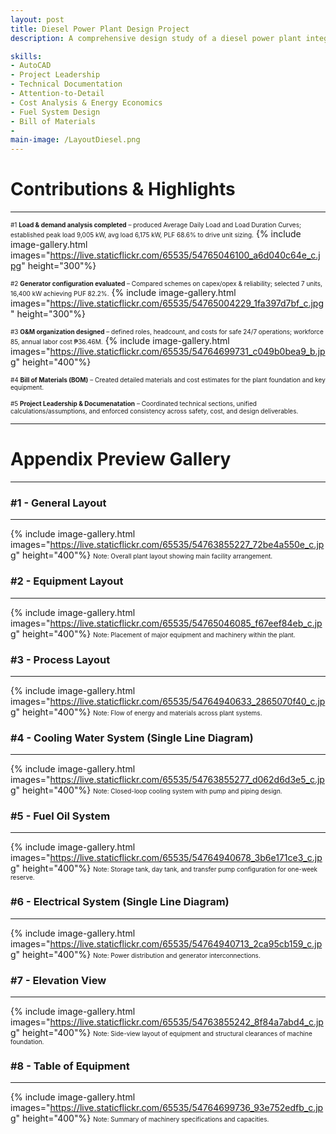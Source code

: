```yaml
---
layout: post
title: Diesel Power Plant Design Project
description: A comprehensive design study of a diesel power plant integrating renewable energy considerations. The project covered demand analysis, generator sizing, cooling systems, fuel storage, foundation design, maintenance planning, and cost evaluation. The work demonstrated both technical design and project management, ensuring the plant’s efficiency, safety, and economic feasibility.

skills: 
- AutoCAD 
- Project Leadership
- Technical Documentation
- Attention-to-Detail
- Cost Analysis & Energy Economics
- Fuel System Design
- Bill of Materials
- 
main-image: /LayoutDiesel.png
---
```

# Contributions & Highlights
---
<span style="font-size: 10px"> #1 **Load & demand analysis completed** – produced Average Daily Load and Load Duration Curves; established peak load 9,005 kW, avg load 6,175 kW, PLF 68.6% to drive unit sizing.</span> {% include image-gallery.html 
images="https://live.staticflickr.com/65535/54765046100_a6d040c64e_c.jpg" height="300"%}

<span style="font-size: 10px"> #2 **Generator configuration evaluated** – Compared schemes on capex/opex & reliability; selected 7 units, 16,400 kW achieving PUF 82.2%.</span> {% include image-gallery.html 
images="https://live.staticflickr.com/65535/54765004229_1fa397d7bf_c.jpg" height="300"%}

<span style="font-size: 10px"> #3 **O&M organization designed** – defined roles, headcount, and costs for safe 24/7 operations; workforce 85, annual labor cost ₱36.46M.</span> {% include image-gallery.html 
images="https://live.staticflickr.com/65535/54764699731_c049b0bea9_b.jpg" height="400"%}

<span style="font-size: 10px"> #4 **Bill of Materials (BOM)** – Created detailed materials and cost estimates for the plant foundation and key equipment.</span>

<span style="font-size: 10px"> #5 **Project Leadership & Documenatation** – Coordinated technical sections, unified calculations/assumptions, and enforced consistency across safety, cost, and design deliverables.</span>

---
# Appendix Preview Gallery
---
### #1 - General Layout
---
{% include image-gallery.html 
images="https://live.staticflickr.com/65535/54763855227_72be4a550e_c.jpg" height="400"%}
<span style="font-size: 10px">Note: Overall plant layout showing main facility arrangement.</span>

### #2 - Equipment Layout
---
{% include image-gallery.html 
images="https://live.staticflickr.com/65535/54765046085_f67eef84eb_c.jpg" height="400"%}
<span style="font-size: 10px">Note: Placement of major equipment and machinery within the plant.</span>

### #3 - Process Layout
---
{% include image-gallery.html 
images="https://live.staticflickr.com/65535/54764940633_2865070f40_c.jpg" height="400"%}
<span style="font-size: 10px">Note: Flow of energy and materials across plant systems.</span>

### #4 - Cooling Water System (Single Line Diagram)
---
{% include image-gallery.html 
images="https://live.staticflickr.com/65535/54763855277_d062d6d3e5_c.jpg" height="400"%}
<span style="font-size: 10px">Note: Closed-loop cooling system with pump and piping design.</span>

### #5 - Fuel Oil System
---
{% include image-gallery.html 
images="https://live.staticflickr.com/65535/54764940678_3b6e171ce3_c.jpg" height="400"%}
<span style="font-size: 10px">Note: Storage tank, day tank, and transfer pump configuration for one-week reserve.</span>

### #6 - Electrical System (Single Line Diagram)
---
{% include image-gallery.html 
images="https://live.staticflickr.com/65535/54764940713_2ca95cb159_c.jpg" height="400"%}
<span style="font-size: 10px">Note: Power distribution and generator interconnections.</span>

### #7 - Elevation View
---
{% include image-gallery.html 
images="https://live.staticflickr.com/65535/54763855242_8f84a7abd4_c.jpg" height="400"%}
<span style="font-size: 10px">Note: Side-view layout of equipment and structural clearances of machine foundation.</span>

### #8 - Table of Equipment
---
{% include image-gallery.html 
images="https://live.staticflickr.com/65535/54764699736_93e752edfb_c.jpg" height="400"%}
<span style="font-size: 10px">Note: Summary of machinery specifications and capacities.</span>
